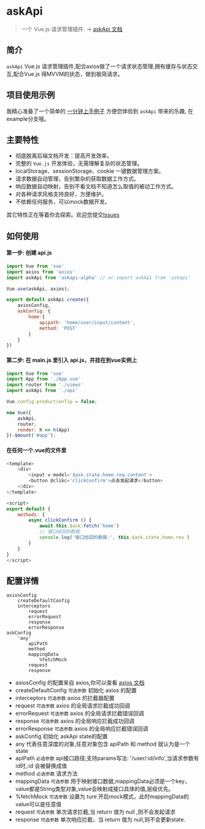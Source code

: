 # askApi

> 一个 Vue.js 请求管理插件. -> [askApi 文档](https://github.com/name-jaiden/askApi/blob/master/README.md)

## 简介
`askApi` Vue.js 请求管理插件,配合axios做了一个请求状态管理,拥有缓存与状态交互,配合Vue.js 得MVVM的状态，做到极简请求。

## 项目使用示例

我精心准备了一个简单的 [一分钟上手例子](https://github.com/name-jaiden/askApi/tree/example) 方便您体验到 `askApi` 带来的乐趣, 在example分支哦。

## 主要特性

- 彻底脱离后端文档开发：提高开发效率。
- 完整的 `Vue.js` 开发体验，无需理解复杂的状态管理。
- localStorage、sessionStorage、cookie 一键数据管理方案。
- 请求数据自动管理，告别繁杂的获取数据工作方式。
- 响应数据自动映射，告别不看文档不知道怎么取值的被动工作方式。
- 对各种请求风格支持良好，方便维护。
- 不依赖任何服务，可以mock数据开发。

其它特性正在等着你去探索。欢迎您提交[Issues](https://github.com/name-jaiden/askApi/issues)
 

## 如何使用
#### 第一步: 创建 api.js
``` js
import Vue from 'vue'
import axios from 'axios'
import askApi from 'askapi-alpha' // or import askApi from 'askapi'

Vue.use(askApi, axios);

export default askApi.create({
    axiosConfig,
    askConfig: {
        home:{
            apipath: 'home/user/input/content',
            method: 'POST'
        }
    }
})
```
#### 第二步: 在 main.js 里引入 api.js，并挂在到vue实例上
``` js
import Vue from 'vue'
import App from './App.vue'
import router from './views'
import askApi from './api'

Vue.config.productionTip = false;

new Vue({
    askApi,
    router,
    render: h => h(App)
}).$mount('#app');
```
#### 在任何一个.vue的文件里
``` js
<template>
    <div>
        <input v-model='$ask.state.home.req.content'>
        <button @clikc='clickConfirm'>点击发起请求</button>
    </div>
</template>

<script>
export default {
    methods: {
        async clickConfirm () {
            await this.$ask.fetch('home')
            // 接口给回的数据
            console.log('接口给回的数据:', this.$ask.state.home.res )
        }
    }
}
</script>
```


## 配置详情
```
axiosConfig
    createDefaultConfig
    interceptors
        request
        errorRequest
        response
        errorResponse
askConfig
    'any'
        apiPath
        method
        mappingData
            %fetchMock
        request
        response
```
* axiosConfig 的配置来自 axios,你可以查看 [axios 文档](https://github.com/axios/axios/blob/master/README.md)
* createDefaultConfig `可选参数` 初始化 axios 的配置
* interceptors `可选参数` axios 的拦截器配置
* request  `可选参数` axios 的全局请求拦截成功回调
* errorRequest  `可选参数` axios 的全局请求拦截错误回调
* response  `可选参数` axios 的全局响应拦截成功回调
* errorResponse  `可选参数` axios 的全局响应拦截错误回调
* askConfig 初始化 askApi state的配置
* any 代表任意深度的对象,任意对象包含 apiPath 和 method 就认为是一个state
* apiPath `必选参数`  api接口路径;支持params写法: '/user/:id/info',当请求参数有id时,:id 会被替换成值
* method `必选参数` 请求方法
* mappingData `可选参数` 用于映射接口数据,mappingData必须是一个key，value都是String类型对象,value会映射成接口具体的值,层级优先。
* %fetchMock `可选参数` 设置为 ture 开启mock模式，此时mappingData的value可以是任意值
* request `可选参数` 单次请求拦截,当 return 值为 null ,则不会发起请求
* response `可选参数` 单次响应拦截，当 return 值为 null,则不会更新state.
